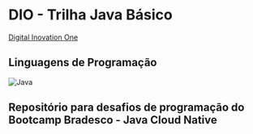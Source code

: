 # DIO - Trilha Java Básico

[Digital Inovation One](https://github.com/digitalinnovationone/trilha-java-basico/tree/main/desafios/sintaxe)

## Linguagens de Programação
![Java](https://img.shields.io/badge/java-%23ED8B00.svg?style=for-the-badge&logo=openjdk&logoColor=white)


## Repositório para desafios de programação do Bootcamp Bradesco - Java Cloud Native

